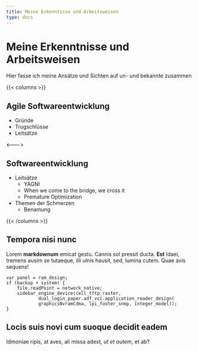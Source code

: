 ```yaml
---
title: Meine Erkenntisse und Arbeitsweisen
type: docs
---
```


# Meine Erkenntnisse und Arbeitsweisen

Hier fasse ich meine Ansätze und Sichten auf un- und bekannte zusammen

{{< columns >}}
## Agile Softwareentwicklung

- Gründe
- Trugschlüsse
- Leitsätze

<--->

## Softwareentwicklung

- Leitsätze
  - YAGNI
  - When we come to the bridge, we cross it
  - Premature Optimization
- Themen der Schmerzen
  - Benamung

{{< /columns >}}


## Tempora nisi nunc

Lorem **markdownum** emicat gestu. Cannis sol pressit ducta. **Est** Idaei,
tremens ausim se tutaeque, illi ulnis hausit, sed, lumina cutem. Quae avis
sequens!

    var panel = ram_design;
    if (backup + system) {
        file.readPoint = network_native;
        sidebar_engine_device(cell_tftp_raster,
                dual_login_paper.adf_vci.application_reader_design(
                graphicsNvramCdma, lpi_footer_snmp, integer_model));
    }

## Locis suis novi cum suoque decidit eadem

Idmoniae ripis, at aves, ali missa adest, ut _et autem_, et ab?
